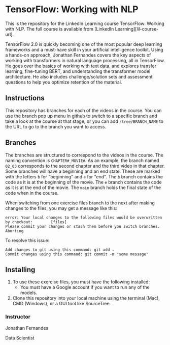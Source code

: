 

# TensorFlow: Working with NLP
This is the repository for the LinkedIn Learning course TensorFlow: Working with NLP. The full course is available from [LinkedIn Learning][lil-course-url].


TensorFlow 2.0 is quickly becoming one of the most popular deep learning frameworks and a must-have skill in your artificial intelligence toolkit. Using a hands-on approach, Jonathan Fernandes covers the key aspects of working with transformers in natural language processing, all in TensorFlow. He goes over the basics of working with text data, and explores transfer learning, fine-tuning BERT, and understanding the transformer model architecture. He also includes challenge/solution sets and assessment questions to help you optimize retention of the material.

## Instructions
This repository has branches for each of the videos in the course. You can use the branch pop up menu in github to switch to a specific branch and take a look at the course at that stage, or you can add `/tree/BRANCH_NAME` to the URL to go to the branch you want to access.

## Branches
The branches are structured to correspond to the videos in the course. The naming convention is `CHAPTER#_MOVIE#`. As an example, the branch named `02_03` corresponds to the second chapter and the third video in that chapter. 
Some branches will have a beginning and an end state. These are marked with the letters `b` for "beginning" and `e` for "end". The `b` branch contains the code as it is at the beginning of the movie. The `e` branch contains the code as it is at the end of the movie. The `main` branch holds the final state of the code when in the course.

When switching from one exercise files branch to the next after making changes to the files, you may get a message like this:

    error: Your local changes to the following files would be overwritten by checkout:        [files]
    Please commit your changes or stash them before you switch branches.
    Aborting

To resolve this issue:
	
    Add changes to git using this command: git add .
	Commit changes using this command: git commit -m "some message"

## Installing
1. To use these exercise files, you must have the following installed:
	- You must have a Google account if you want to run any of the models.
2. Clone this repository into your local machine using the terminal (Mac), CMD (Windows), or a GUI tool like SourceTree.


### Instructor

Jonathan Fernandes 
                            
Data Scientist
